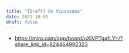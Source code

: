 ```yaml
---
title: "[Draft] On Vipassana"
date: 2021-10-01
draft: false
---
```



* https://miro.com/app/board/uXjVPTgafLY=/?share_link_id=824464992323
